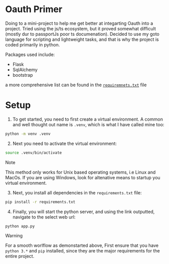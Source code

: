 # Oauth Primer

Doing to a mini-project to help me get better at integarting Oauth into a project. Tried using the js/ts ecosystem, but it proved somewhat difficult (mostly dur to passportJs poor ts documenation). Decided to use my goto language for scripting and lightweight tasks, and that is why the project is coded primarily in python.

Packages used include:
- Flask
- SqlAlchemy
- bootstrap

a more comprehensive list can be found in the [`requiremnets.txt`](./requirements.txt) file

# Setup

1. To get started, you need to first create a virtual environment. A common and well thought out name is `.venv`, which is what I have called mine too:

```bash
python -m venv .venv
```

2. Next you need to activate the virtual environment:

```bash
source .venv/bin/activate
```

> [!NOTE]
>
> This method only works for Unix based operating systems, i.e Linux and MacOs. If you are using Windows, look for altenative means to startup you virtual environment.

3. Next, you install all dependencies in the `requirements.txt` file:

```bash
pip install -r requirements.txt
```

4. Finally, you will start the python server, and using the link outputted, navigate to the select web url:

```bash
python app.py
```

> [!WARNING]
>
> For a smooth worlflow as demonstarted above, First ensure that you have `python 3.*` and `pip` installed, since they are the major requirements for the entire project.
